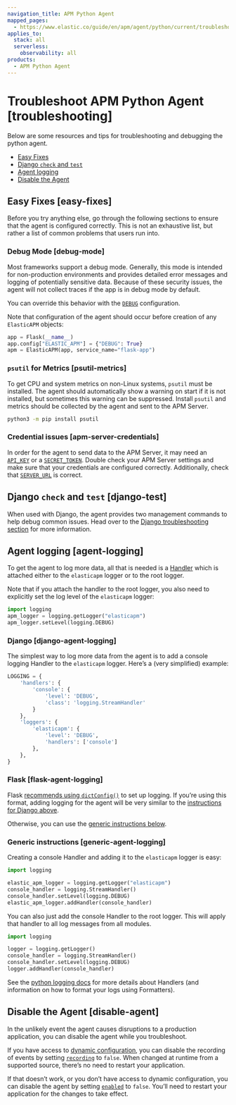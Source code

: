 ```yaml
---
navigation_title: APM Python Agent
mapped_pages:
  - https://www.elastic.co/guide/en/apm/agent/python/current/troubleshooting.html
applies_to:
  stack: all
  serverless:
    observability: all
products:
  - APM Python Agent
---
```


# Troubleshoot APM Python Agent [troubleshooting]

Below are some resources and tips for troubleshooting and debugging the python agent.

* [Easy Fixes](#easy-fixes)
* [Django `check` and `test`](#django-test)
* [Agent logging](#agent-logging)
* [Disable the Agent](#disable-agent)


## Easy Fixes [easy-fixes]

Before you try anything else, go through the following sections to ensure that the agent is configured correctly. This is not an exhaustive list, but rather a list of common problems that users run into.


### Debug Mode [debug-mode]

Most frameworks support a debug mode. Generally, this mode is intended for non-production environments and provides detailed error messages and logging of potentially sensitive data. Because of these security issues, the agent will not collect traces if the app is in debug mode by default.

You can override this behavior with the [`DEBUG`](apm-agent-python://reference/configuration.md#config-debug) configuration.

Note that configuration of the agent should occur before creation of any `ElasticAPM` objects:

```python
app = Flask(__name__)
app.config["ELASTIC_APM"] = {"DEBUG": True}
apm = ElasticAPM(app, service_name="flask-app")
```


### `psutil` for Metrics [psutil-metrics]

To get CPU and system metrics on non-Linux systems, `psutil` must be installed. The agent should automatically show a warning on start if it is not installed, but sometimes this warning can be suppressed. Install `psutil` and metrics should be collected by the agent and sent to the APM Server.

```bash
python3 -m pip install psutil
```


### Credential issues [apm-server-credentials]

In order for the agent to send data to the APM Server, it may need an [`API_KEY`](apm-agent-python://reference/configuration.md#config-api-key) or a [`SECRET_TOKEN`](apm-agent-python://reference/configuration.md#config-secret-token). Double check your APM Server settings and make sure that your credentials are configured correctly. Additionally, check that [`SERVER_URL`](apm-agent-python://reference/configuration.md#config-server-url) is correct.


## Django `check` and `test` [django-test]

When used with Django, the agent provides two management commands to help debug common issues. Head over to the [Django troubleshooting section](apm-agent-python://reference/django-support.md#django-troubleshooting) for more information.


## Agent logging [agent-logging]

To get the agent to log more data, all that is needed is a [Handler](https://docs.python.org/3/library/logging.html#handler-objects) which is attached either to the `elasticapm` logger or to the root logger.

Note that if you attach the handler to the root logger, you also need to explicitly set the log level of the `elasticapm` logger:

```python
import logging
apm_logger = logging.getLogger("elasticapm")
apm_logger.setLevel(logging.DEBUG)
```


### Django [django-agent-logging]

The simplest way to log more data from the agent is to add a console logging Handler to the `elasticapm` logger. Here’s a (very simplified) example:

```python
LOGGING = {
    'handlers': {
        'console': {
            'level': 'DEBUG',
            'class': 'logging.StreamHandler'
        }
    },
    'loggers': {
        'elasticapm': {
            'level': 'DEBUG',
            'handlers': ['console']
        },
    },
}
```


### Flask [flask-agent-logging]

Flask [recommends using `dictConfig()`](https://flask.palletsprojects.com/en/1.1.x/logging/) to set up logging. If you’re using this format, adding logging for the agent will be very similar to the [instructions for Django above](#django-agent-logging).

Otherwise, you can use the [generic instructions below](#generic-agent-logging).


### Generic instructions [generic-agent-logging]

Creating a console Handler and adding it to the `elasticapm` logger is easy:

```python
import logging

elastic_apm_logger = logging.getLogger("elasticapm")
console_handler = logging.StreamHandler()
console_handler.setLevel(logging.DEBUG)
elastic_apm_logger.addHandler(console_handler)
```

You can also just add the console Handler to the root logger. This will apply that handler to all log messages from all modules.

```python
import logging

logger = logging.getLogger()
console_handler = logging.StreamHandler()
console_handler.setLevel(logging.DEBUG)
logger.addHandler(console_handler)
```

See the [python logging docs](https://docs.python.org/3/library/logging.html) for more details about Handlers (and information on how to format your logs using Formatters).


## Disable the Agent [disable-agent]

In the unlikely event the agent causes disruptions to a production application, you can disable the agent while you troubleshoot.

If you have access to [dynamic configuration](apm-agent-python://reference/configuration.md#dynamic-configuration), you can disable the recording of events by setting [`recording`](apm-agent-python://reference/configuration.md#config-recording) to `false`. When changed at runtime from a supported source, there’s no need to restart your application.

If that doesn’t work, or you don’t have access to dynamic configuration, you can disable the agent by setting [`enabled`](apm-agent-python://reference/configuration.md#config-enabled) to `false`. You’ll need to restart your application for the changes to take effect.

